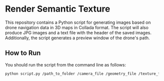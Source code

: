 # Render Semantic Texture

This repository contains a Python script for generating images based on drone navigation data in 3D maps in Collada format. The script will also produce JPG images and a text file with the header of the saved images. Additionally, the script generates a preview window of the drone's path.

## How to Run

You should run the script from the command line as follows:

```bash
python script.py /path_to_folder /camera_file /geometry_file /texture_file /robot_config_file /path_to_output_folder
